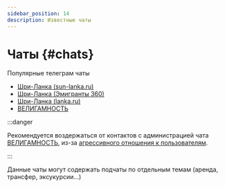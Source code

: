 ```yaml
---
sidebar_position: 14
description: Известные чаты
---
```


# Чаты {#chats}

Популярные телеграм чаты

- [Шри-Ланка (sun-lanka.ru)](https://t.me/Shri_Lanka_RU)
- [Шри-Ланка (Эмигранты 360)](https://t.me/srilanka_forum)
- [Шри-Ланка (lanka.ru)](https://t.me/lankaru)
- [ВЕЛИГАМНОСТЬ](https://t.me/weligamnost)

:::danger

Рекомендуется воздержаться от контактов с администрацией чата [ВЕЛИГАМНОСТЬ](https://t.me/weligamnost), из-за [агрессивного отношения к пользователям](other.md#weligamnost-southceylon).

:::

Данные чаты могут содержать подчаты по отдельным темам (аренда, трансфер, эксукурсии...)
